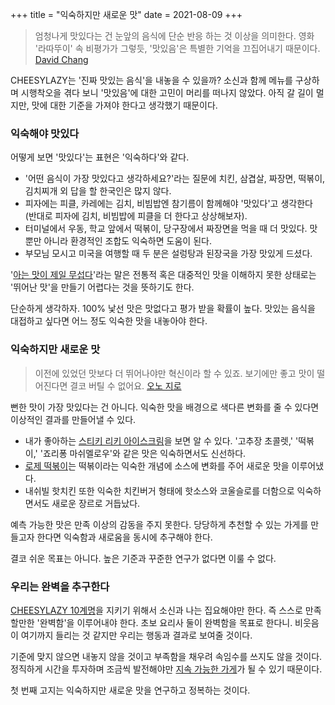 +++
title = "익숙하지만 새로운 맛"
date = 2021-08-09
+++

> 엄청나게 맛있다는 건 눈앞의 음식에 단순 반응 하는 것 이상을 의미한다. 영화 '라따뚜이' 속 비평가가 그렇듯, '맛있음'은 특별한 기억을 끄집어내기 때문이다.
> [David Chang](https://www.wired.com/2016/07/chef-david-chang-on-deliciousness/)

CHEESYLAZY는 '진짜 맛있는 음식'을 내놓을 수 있을까? 소신과 함께 메뉴를 구상하며 시행착오을 겪다 보니 '맛있음'에 대한 고민이 머리를 떠나지 않았다. 아직 갈 길이 멀지만, 맛에 대한 기준을 가져야 한다고 생각했기 때문이다.

### 익숙해야 맛있다

어떻게 보면 '맛있다'는 표현은 '익숙하다'와 같다.

* '어떤 음식이 가장 맛있다고 생각하세요?'라는 질문에 치킨, 삼겹살, 짜장면, 떡볶이, 김치찌개 외 답을 할 한국인은 많지 않다.
* 피자에는 피클, 카레에는 김치, 비빔밥엔 참기름이 함께해야 '맛있다'고 생각한다 (반대로 피자에 김치, 비빔밥에 피클을 더 한다고 상상해보자).
* 터미널에서 우동, 학교 앞에서 떡볶이, 당구장에서 짜장면을 먹을 때 더 맛있다. 맛뿐만 아니라 환경적인 조합도 익숙하면 도움이 된다.
* 부모님 모시고 미국을 여행할 때 두 분은 설렁탕과 된장국을 가장 맛있게 드셨다.

'[아는 맛이 제일 무섭다](https://www.google.com/search?q=%EC%95%84%EB%8A%94+%EB%A7%9B%EC%9D%B4+%EC%A0%9C%EC%9D%BC+%EB%AC%B4%EC%84%AD%EB%8B%A4&oq=%EC%95%84%EB%8A%94+%EB%A7%9B%EC%9D%B4&aqs=chrome.1.69i57j69i59.2258j0j4&sourceid=chrome&ie=UTF-8)'라는 말은 전통적 혹은 대중적인 맛을 이해하지 못한 상태로는 '뛰어난 맛'을 만들기 어렵다는 것을 뜻하기도 한다.

단순하게 생각하자. 100% 낯선 맛은 맛없다고 평가 받을 확률이 높다. 맛있는 음식을 대접하고 싶다면 어느 정도 익숙한 맛을 내놓아야 한다.

### 익숙하지만 새로운 맛

> 이전에 있었던 맛보다 더 뛰어나야만 혁신이라 할 수 있죠. 보기에만 좋고 맛이 떨어진다면 결코 버틸 수 없어요.
> [오노 지로](https://youtu.be/LOba0KPnfRA)

뻔한 맛이 가장 맛있다는 건 아니다. 익숙한 맛을 배경으로 색다른 변화를 줄 수 있다면 이상적인 결과를 만들어낼 수 있다.

* 내가 좋아하는 [스티키 리키 아이스크림](http://stickyrickys.co.kr/flavors)을 보면 알 수 있다. '고추장 초콜렛,' '떡볶이,' '죠리퐁 마쉬멜로우'와 같은 맛은 익숙하면서도 신선하다.
* [로제 떡볶이](http://bravo.etoday.co.kr/view/atc_view.php?varAtcId=12558)는 떡볶이라는 익숙한 개념에 소스에 변화를 주어 새로운 맛을 이루어냈다.
* 내쉬빌 핫치킨 또한 익숙한 치킨버거 형태에 핫소스와 코울슬로를 더함으로 익숙하면서도 새로운 장르로 거듭났다.

예측 가능한 맛은 만족 이상의 감동을 주지 못한다. 당당하게 추천할 수 있는 가게를 만들고자 한다면 익숙함과 새로움을 동시에 추구해야 한다.

결코 쉬운 목표는 아니다. 높은 기준과 꾸준한 연구가 없다면 이룰 수 없다.

### 우리는 완벽을 추구한다

[CHEESYLAZY 10계명](https://cheesylazy.com/principles/)을 지키기 위해서 소신과 나는 집요해야만 한다. 즉 스스로 만족할만한 '완벽함'을 이루어내야 한다. 초보 요리사 둘이 완벽함을 목표로 한다니. 비웃음이 여기까지 들리는 것 같지만 우리는 행동과 결과로 보여줄 것이다.

기준에 맞지 않으면 내놓지 않을 것이고 부족함을 채우려 속임수를 쓰지도 않을 것이다. 정직하게 시간을 투자하며 조금씩 발전해야만 [지속 가능한 가게](https://cheesylazy.com/long-term/)가 될 수 있기 때문이다.

첫 번째 고지는 익숙하지만 새로운 맛을 연구하고 정복하는 것이다.
